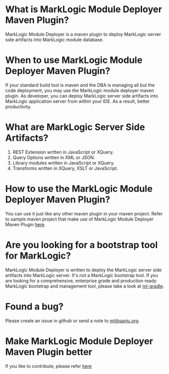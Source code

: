 # What is MarkLogic Module Deployer Maven Plugin?

MarkLogic Module Deployer is a maven plugin to deploy MarkLogic server side artifacts into MarkLogic module database.

# When to use MarkLogic Module Deployer Maven Plugin?

If your standard build tool is maven and the DBA is managing all but the code deployment, you may use the MarkLogic module deployer maven plugin. As developer, you can deploy MarkLogic server side artifacts into MarkLogic application server from within your IDE. As a result, better productivity.


# What are MarkLogic Server Side Artifacts?

1. REST Extension written in JavaScript or XQuery.
2. Query Options written in XML or JSON.
3. Library modules written in JavaScript or XQuery.
4. Transforms written in XQuery, XSLT or JavaScript.

# How to use the MarkLogic Module Deployer Maven Plugin?

You can use it just like any other maven plugin in your maven project. Refer to sample maven project that make use of MarkLogic Module Deployer Maven Plugin [here](https://github.com/sanjuthomas/marklogic-module-deployer-sample-project).

# Are you looking for a bootstrap tool for MarkLogic?

MarkLogic Module Deployer is written to deploy the MarkLogic server side artifacts into MarkLogic server. It's not a MarkLogic bootstrap tool. If you are looking for a comprehensive, enterprise grade and production ready MarkLogic bootstrap and management tool, please take a look at [ml-gradle](https://github.com/rjrudin/ml-gradle).

# Found a bug?

Please create an issue in github or send a note to ml@sanju.org.

# Make MarkLogic Module Deployer Maven Plugin better

If you like to contribute, please refer [here](https://github.com/sanjuthomas/marklogic-module-deployer/blob/master/CONTRIBUTING.md)